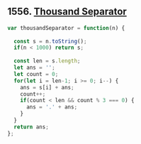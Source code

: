 ## 1556. [Thousand Separator](https://leetcode.com/problems/thousand-separator/)
```javascript
var thousandSeparator = function(n) {
  
  const s = n.toString();
  if(n < 1000) return s;
  
  const len = s.length;
  let ans = '';
  let count = 0;
  for(let i = len-1; i >= 0; i--) {
    ans = s[i] + ans;
    count++;
    if(count < len && count % 3 === 0) {
      ans = '.' + ans;
    }
  }
  return ans;
};
```
